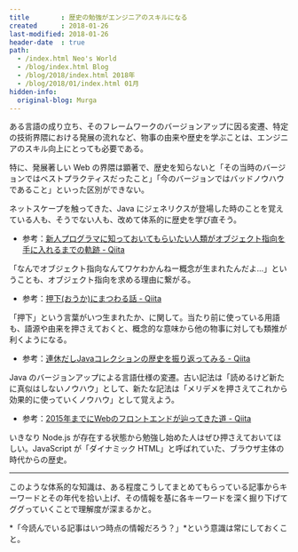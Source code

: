 ```yaml
---
title        : 歴史の勉強がエンジニアのスキルになる
created      : 2018-01-26
last-modified: 2018-01-26
header-date  : true
path:
  - /index.html Neo's World
  - /blog/index.html Blog
  - /blog/2018/index.html 2018年
  - /blog/2018/01/index.html 01月
hidden-info:
  original-blog: Murga
---
```


ある言語の成り立ち、そのフレームワークのバージョンアップに因る変遷、特定の技術界隈における発展の流れなど、物事の由来や歴史を学ぶことは、エンジニアのスキル向上にとっても必要である。

特に、発展著しい Web の界隈は顕著で、歴史を知らないと「その当時のバージョンではベストプラクティスだったこと」「今のバージョンではバッドノウハウであること」といった区別ができない。

ネットスケープを触ってきた、Java にジェネリクスが登場した時のことを覚えている人も、そうでない人も、改めて体系的に歴史を学び直そう。

- 参考：[新人プログラマに知っておいてもらいたい人類がオブジェクト指向を手に入れるまでの軌跡 - Qiita](https://qiita.com/hirokidaichi/items/591ad96ab12938878fe1)

「なんでオブジェクト指向なんてワケわかんねー概念が生まれたんだよ…」ということも、オブジェクト指向を求める理由に繋がる。

- 参考：[押下(おうか)にまつわる話 - Qiita](https://qiita.com/yaju/items/0ceb6a0343561b4d208e)

「押下」という言葉がいつ生まれたか、に関して。当たり前に使っている用語も、語源や由来を押さえておくと、概念的な意味から他の物事に対しても類推が利くようになる。

- 参考：[連休だしJavaコレクションの歴史を振り返ってみる - Qiita](https://qiita.com/tag1216/items/3f222ae3cae88210f769)

Java のバージョンアップによる言語仕様の変遷。古い記法は「読めるけど新たに真似はしないノウハウ」として、新たな記法は「メリデメを押さえてこれから効果的に使っていくノウハウ」として覚えよう。

- 参考：[2015年までにWebのフロントエンドが辿ってきた道 - Qiita](https://qiita.com/joe-re/items/3b6730eb90dbeb2f8272)

いきなり Node.js が存在する状態から勉強し始めた人はぜひ押さえておいてほしい。JavaScript が「ダイナミック HTML」と呼ばれていた、ブラウザ主体の時代からの歴史。

---

このような体系的な知識は、ある程度こうしてまとめてもらっている記事からキーワードとその年代を拾い上げ、その情報を基に各キーワードを深く掘り下げてググっていくことで理解度が深まるかと。

*「今読んでいる記事はいつ時点の情報だろう？」*という意識は常にしておくこと。
